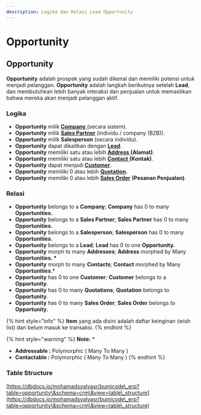 ```yaml
---
description: Logika dan Relasi Lead Opportunity
---
```


# Opportunity

## Opportunity

**Opportunity** adalah prospek yang sudah dikenal dan memiliki potensi untuk menjadi pelanggan. **Opportunity** adalah langkah berikutnya setelah **Lead**, dan membutuhkan lebih banyak interaksi dan penjualan untuk memastikan bahwa mereka akan menjadi pelanggan aktif.

### Logika

* **Opportunity** milik [**Company** ](../core-concept/#company-perusahaan)(secara sistem).
* **Opportunity** milik [**Sales Partner**](../selling-concept/sales-partner.md) (individu / company (B2B)).
* **Opportunity** milik **Salesperson** (secara individu).
* **Opportunity** dapat dikaitkan dengan [**Lead**](lead.md).
* **Opportunity** memiliki satu atau lebih [**Address** ](address.md)**(Alamat)**.
* **Opportunity** memiliki satu atau lebih [**Contact** ](contact.md)**(Kontak)**.
* **Opportunity** dapat menjadi [**Customer**](customer.md).
* **Opportunity** memiliki 0 atau lebih [**Quotation**](../selling-concept/quotation.md)**.**
* **Opportunity** memiliki 0 atau lebih [**Sales Order**](../selling-concept/sales-order.md) **(Pesanan Penjualan)**.

### Relasi

* **Opportunity** belongs to a **Company**; **Company** has 0 to many **Opportunities.**
* **Opportunity** belongs to a **Sales Partner**; **Sales Partner** has 0 to many **Opportunities.**
* **Opportunity** belongs to a **Salesperson**; **Salesperson** has 0 to many **Opportunities.**
* **Opportunity** belongs to a **Lead**; **Lead** has 0 to one **Opportunity.**
* **Opportunity** morph to many **Addresses**; **Address** morphed by Many **Opportunities. \***
* **Opportunity** morph to many **Contacts**; **Contact** morphed by Many **Opportunities**.\*
* **Opportunity** has 0 to one **Customer**; **Customer** belongs to a **Opportunity**.
* **Opportunity** has 0 to many **Quotations**; **Quotation** belongs to **Opportunity**.
* **Opportunity** has 0 to many **Sales Order**; **Sales Order** belongs to **Opportunity.**

{% hint style="info" %}
**Item** yang ada disini adalah daftar keinginan (wish list) dan belum masuk ke transaksi.
{% endhint %}

{% hint style="warning" %}
**Note:** \*

* **Addressable :** Polymorphic ( Many To Many )
* **Contactable :** Polymorphic ( Many To Many )&#x20;
{% endhint %}

### Table Structure

[https://dbdocs.io/mohamadsyalvasr/bumicode\_erp?table=opportunity\&schema=crm\&view=table\_structure](https://dbdocs.io/mohamadsyalvasr/bumicode\_erp?table=opportunity\&schema=crm\&view=table\_structure)
